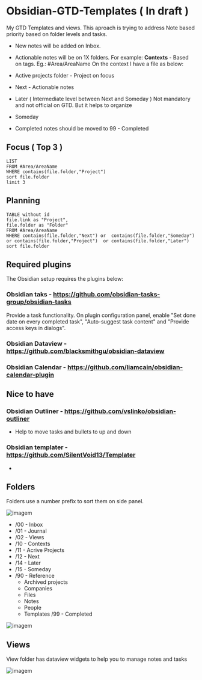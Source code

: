 # Obsidian-GTD-Templates ( In draft )
My GTD Templates and views. 
This aproach is trying to address Note based priority based on folder levels and tasks. 

- New notes will be added on Inbox. 
- Actionable notes will be on 1X folders. 
For example: 
**Contexts** - Based on tags. Eg.: #Area/AreaName
On the context I have a file as below:
 
- Active projects folder - Project on focus 
- Next - Actionable notes 
- Later ( Intermediate level between Next and Someday ) Not mandatory and not official on GTD. But it helps to organize
- Someday 

- Completed notes should be moved to 99 - Completed

## Focus ( Top 3 )

```dataview
LIST
FROM #Area/AreaName   
WHERE contains(file.folder,"Project") 
sort file.folder
limit 3
```

## Planning

```dataview
TABLE without id
file.link as "Project",
file.folder as "Folder"
FROM #Area/AreaName   
WHERE contains(file.folder,"Next") or  contains(file.folder,"Someday") or contains(file.folder,"Project")  or contains(file.folder,"Later")
sort file.folder
```


## Required plugins
The Obsidian setup requires the plugins below:
### Obsidian taks - https://github.com/obsidian-tasks-group/obsidian-tasks
Provide a task functionality. On plugin configuration panel, enable "Set done date on every completed task", 
"Auto-suggest task content" and "Provide access keys in dialogs".


### Obsidian Dataview - https://github.com/blacksmithgu/obsidian-dataview
### Obsidian Calendar - https://github.com/liamcain/obsidian-calendar-plugin

## Nice to have
### Obsidian Outliner -  https://github.com/vslinko/obsidian-outliner
- Help to move tasks and bullets to up and down
### Obsidian templater - https://github.com/SilentVoid13/Templater
- 

## Folders
Folders use a number prefix to sort them on side panel. 

![imagem](https://user-images.githubusercontent.com/4821589/206133551-3a597c08-9ce2-4418-9ff8-32f33eeb0a92.png)


- /00 - Inbox 
- /01 - Journal
- /02 - Views 
- /10 - Contexts 
- /11 - Acrive Projects
- /12 - Next
- /14 - Later 
- /15 - Someday
- /90 - Reference
  - Archived projects
  - Companies
  - Files
  - Notes
  - People
  - Templates
/99 - Completed 

![imagem](https://user-images.githubusercontent.com/4821589/206133667-85f2e9d2-7d5b-4ed4-bdd1-d4c51e61d000.png)


## Views
View folder has dataview widgets to help you to manage notes and tasks

![imagem](https://user-images.githubusercontent.com/4821589/206135530-bff5920a-788b-48e1-8c6b-92e5148b3487.png)


